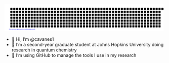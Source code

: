 ![gitartwork](gitartwork.svg)
- 👋 Hi, I’m @cavanes1
- 👀 I’m a second-year graduate student at Johns Hopkins University doing research in quantum chemistry
- 🌱 I’m using GitHub to manage the tools I use in my research

<!---
Things to add in the future (from GitHub's template):
- 💞️ I’m looking to collaborate on ...
- 📫 How to reach me ...
--->
